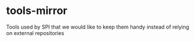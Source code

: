 # tools-mirror
Tools used by SPI that we would like to keep them handy instead of relying on external repositories
